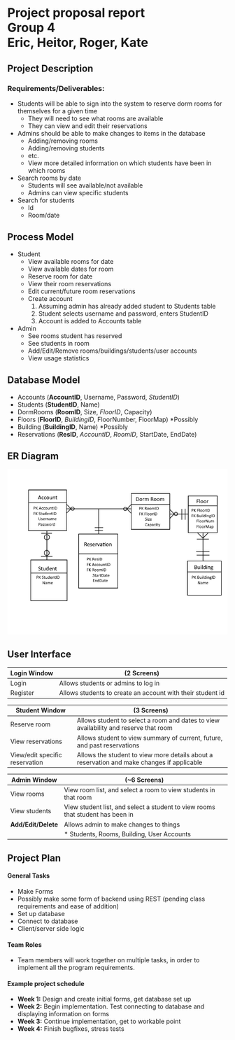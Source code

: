 Project proposal report  
Group 4  
Eric, Heitor, Roger, Kate
===
## Project Description
### Requirements/Deliverables:
* Students will be able to sign into the system to reserve dorm rooms for themselves for a given time
    * They will need to see what rooms are available
    * They can view and edit their reservations
* Admins should be able to make changes to items in the database
    * Adding/removing rooms
    * Adding/removing students
    * etc.
    * View more detailed information on which students have been in which rooms
* Search rooms by date
    * Students will see available/not available
    * Admins can view specific students
* Search for students
    * Id
    * Room/date

## Process Model
* Student
    * View available rooms for date
    * View available dates for room
    * Reserve room for date
    * View their room reservations
    * Edit current/future room reservations
    * Create account
        1. Assuming admin has already added student to Students table
        2. Student selects username and password, enters StudentID
        3. Account is added to Accounts table
* Admin
    * See rooms student has reserved
    * See students in room
    * Add/Edit/Remove rooms/buildings/students/user accounts
    * View usage statistics

## Database Model
* Accounts (**AccountID**, Username, Password, _StudentID_)
* Students (**StudentID**, Name)
* DormRooms (**RoomID**, Size, _FloorID_, Capacity)
* Floors (**FloorID**, _BuildingID_, FloorNumber, FloorMap) *Possibly
* Building (**BuildingID**, Name) *Possibly
* Reservations (**ResID**, _AccountID_, _RoomID_, StartDate, EndDate)

## ER Diagram
![ERD](ERD.png)

## User Interface
|**Login Window**|(2 Screens)|
|---|---|
|Login|Allows students or admins to log in|
|Register|Allows students to create an account with their student id|

|**Student Window**|(3 Screens)|
|---|---|
|Reserve room|Allows student to select a room and dates to view availability and reserve that room|
|View reservations|Allows student to view summary of current, future, and past reservations|
|View/edit specific reservation|Allows the student to view more details about a reservation and make changes if applicable|

|**Admin Window**|(~6 Screens)|
|---|---|
|View rooms|View room list, and select a room to view students in that room|
|View students|View student list, and select a student to view rooms that student has been in|
|**Add/Edit/Delete**|Allows admin to make changes to things|
||* Students, Rooms, Building, User Accounts|

## Project Plan
#### General Tasks
* Make Forms
* Possibly make some form of backend using REST (pending class requirements and ease of addition)
* Set up database
* Connect to database
* Client/server side logic

#### Team Roles
* Team members will work together on multiple tasks, in order to implement all the program requirements.

#### Example project schedule
* **Week 1:** Design and create initial forms, get database set up
* **Week 2:** Begin implementation. Test connecting to database and displaying information on forms
* **Week 3:** Continue implementation, get to workable point
* **Week 4:** Finish bugfixes, stress tests